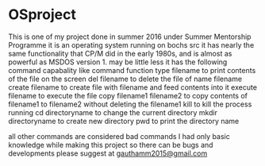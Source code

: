 # OSproject
This is one of my project done in summer 2016 under Summer Mentorship Programme it is an operating system running on bochs src it
has nearly the same functionality that CP/M did in the early 1980s, and is almost as powerful as MS­DOS version 1. may be little less it
has the following command capabality like 
 command                    function
 type filename              to print contents of the file on the screen
 del filename               to delete the file of name filename
 create filename            to create file with filename and feed contents into it
 execute filename           to execute the file
 copy filename1 filename2   to copy contents of filename1 to filename2 without deleting the filename1
 kill                       to kill the process running
 cd directoryname           to change the current directory
 mkdir directoryname        to create new directory
 pwd                        to print the directory name
 
 all other commands are considered bad commands
 I had only basic knowledge while making this project so there can be bugs and developments please suggest at gauthamm2015@gmail.com
 
